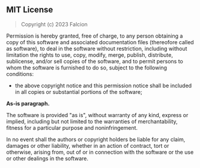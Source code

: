 <!--
 Formatted and re-edited version of MIT.
 No copyright and license statements were modified
 - only resetting of grammatics and visual reforming.
 -->
## MIT License

> Copyright (c) 2023 Falcion

Permission is hereby granted, free of charge, to any person obtaining a copy of this software and associated documentation files (thereofore called as software), to deal in the software without restriction, including without limitation the rights to use, copy, modify, merge, publish, distribute, sublicense, and/or sell copies of the software, and to permit persons to whom the software is furnished to do so, subject to the following conditions:

- the above copyright notice and this permission notice shall be included in all copies or substantial portions of the software;

<!--
 As-is paragraph in another block for
 better readability and common composition.

 DO NOT remove this paragraph in any circumstances.
 -->

**As-is paragraph.**

The software is provided "as is", without warranty of any kind, express or implied, including but not limited to the warranties of merchantability, fitness for a particular purpose and noninfringement. 

In no event shall the authors or copyright holders be liable for any claim, damages or other liability, whether in an action of contract, tort or otherwise, arising from, out of or in connection with the software or the use or other dealings in the software.

